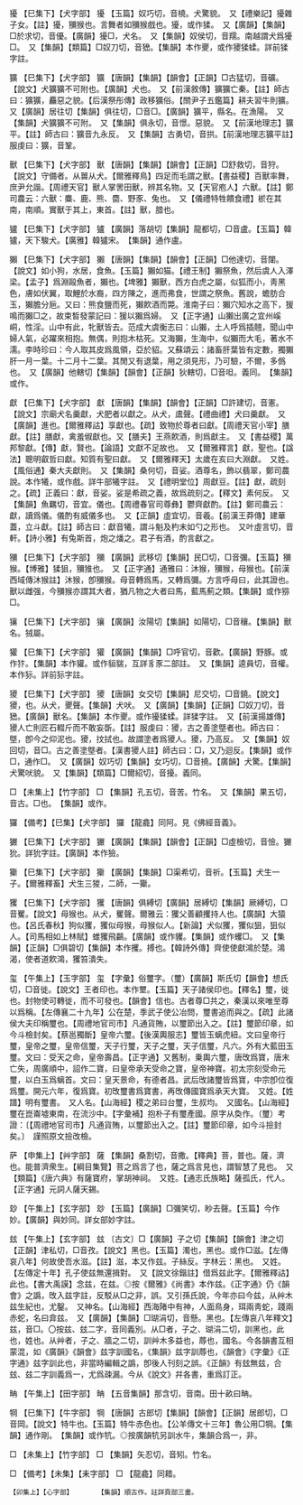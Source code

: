 <!-- { "loadSidebar": true } -->
獶	【巳集下】【犬字部】	獶	【玉篇】奴巧切，音橈。犬驚貌。　又【禮樂記】獶雜子女。【註】獶，獼猴也。言舞者如獼猴戲也。獶，或作猱。　又【廣韻】【集韻】□於求切，音優。【廣韻】獶□，犬名。　又【集韻】奴侯切，音羺。南越謂犬爲獶□。　又【集韻】【類篇】□奴刀切，音峱。【集韻】本作夒，或作獿猱蝚。詳前猱字註。

獷	【巳集下】【犬字部】	獷	【唐韻】【集韻】【韻會】【正韻】□古猛切，音礦。【說文】犬獷獷不可附也。【廣韻】犬也。　又【前漢敘傳】獷獷亡秦。【註】師古曰：獷獷，麤惡之貌。【后漢祭彤傳】政移獷俗。【關尹子五鑑篇】耕夫習牛則獷。　又【廣韻】居往切【集韻】俱往切，□音□。【廣韻】獷平，縣名。在漁陽。　又【集韻】犬獷獷不可附。　又【集韻】俱永切，音憬。惡貌。　又【前漢地理志】獷平。【註】師古曰：獷音九永反。　又【集韻】古勇切，音拱。【前漢地理志獷平註】服虔曰：獷，音鞏。

獸	【巳集下】【犬字部】	獸	【唐韻】【集韻】【韻會】【正韻】□舒救切，音狩。【說文】守備者。从嘼从犬。【爾雅釋鳥】四足而毛謂之獸。【書益稷】百獸率舞，庶尹允諧。【周禮天官】獸人掌罟田獸，辨其名物。又【天官庖人】六獸。【註】鄭司農云：六獸：麋、鹿、熊、麕、野豕、兔也。　又【儀禮特牲饋食禮】棜在其南，南順。實獸于其上，東首。【註】獸，腊也。

獹	【巳集下】【犬字部】	獹	【廣韻】落胡切【集韻】龍都切，□音盧。【玉篇】韓獹，天下駿犬。【廣雅】韓獹宋。　【集韻】通作盧。

獺	【巳集下】【犬字部】	獺	【唐韻】【集韻】【韻會】【正韻】□他達切，音闥。【說文】如小狗，水居，食魚。【玉篇】獺如猫。【禮王制】獺祭魚，然后虞人入澤梁。【孟子】爲淵毆魚者，獺也。【埤雅】獺獸，西方白虎之屬，似狐而小，靑黑色，膚如伏翼，取鯉於水裔，四方陳之，進而弗食，世謂之祭魚。舊說，蟾肪合玉，獺膽分巵。又曰：熊食鹽而死，獺飮酒而斃。淮南子曰：獺穴知水之高下，猨鳴而獺□之，故束晳發蒙記曰：猨以獺爲婦。　又【正字通】山獺出廣之宜州嵠峒，性淫。山中有此，牝獸皆去。范成大虞衡志曰：山獺，土人呼爲插翹，聞山中婦人氣，必躍來相抱。無偶，則抱木枯死。又海獺，生海中，似獺而大毛，著水不濡。李時珍曰：今人取其皮爲風領，亞於貂。又蘇頌云：諸畜肝葉皆有定數，獨獺肝一月一葉。十二月十二葉。其閒又有退葉，用之須見形，乃可驗，不爾，多僞也。　又【廣韻】他轄切【集韻】【韻會】【正韻】狄轄切，□音呾。義同。　【集韻】或作。

獻	【巳集下】【犬字部】	獻	【唐韻】【集韻】【韻會】【正韻】□許建切，音憲。【說文】宗廟犬名羹獻，犬肥者以獻之。从犬，鬳聲。【禮曲禮】犬曰羹獻。　又【廣韻】進也。【爾雅釋詁】享獻也。【疏】致物於尊者曰獻。【周禮天官小宰】膳獻。【註】膳獻，禽羞俶獻也。又【膳夫】王燕飮酒，則爲獻主。　又【書益稷】萬邦黎獻。【傳】獻，賢也。【論語】文獻不足故也。　又【爾雅釋言】獻，聖也。【諡法】聰明叡哲曰獻。知質有聖曰獻。　又【爾雅釋天】太歲在亥曰大淵獻。　又姓。【風俗通】秦大夫獻則。　又【集韻】桑何切，音娑。酒尊名，飾以翡翠，鄭司農說。本作犧，或作戲。詳牛部犧字註。　又【禮明堂位】周獻豆。【註】獻，疏刻之。【疏】正義曰：獻，音娑。娑是希疏之義，故爲疏刻之。【釋文】素何反。　又【集韻】魚羈切，音宜。儀也。【周禮春官司尊彝】鬱齊獻酌。【註】鄭司農云：獻，讀爲儀。儀酌有威儀多也。　又【正韻】虛宜切，音羲。【前漢王莽傳】建華蓋，立斗獻。【註】師古曰：獻音犧，謂斗魁及杓末如勺之形也。　又叶虛言切，音軒。【詩小雅】有兔斯首，炮之燔之。君子有酒，酌言獻之。

獼	【巳集下】【犬字部】	獼	【廣韻】武移切【集韻】民□切，□音彌。【玉篇】獼猴。【博雅】猱狙，獼猚也。　又【正字通】通雅曰：沐猴，獼猴，母猴也。【前漢西域傳沐猴註】沐猴，卽獼猴。母音轉爲馬，又轉爲彌。方言呼母曰，此其證也。獸以雌强，今獼猴亦謂其大者，猶凡物之大者曰馬，藍馬薊之類。【集韻】或作猕□。

獽	【巳集下】【犬字部】	獽	【廣韻】汝陽切【集韻】如陽切，□音穰。【集韻】獸名。狨屬。

獾	【巳集下】【犬字部】	獾	【廣韻】【集韻】□呼官切，音歡。【廣韻】野豚。或作犿。【集韻】本作貛。或作貆貒，互詳豸豕二部註。　又【集韻】逵員切，音權。本作狋。詳前狋字註。

獿	【巳集下】【犬字部】	獿	【唐韻】女交切【集韻】尼交切，□音鐃。【說文】獿，也。从犬，夒聲。【集韻】犬吠。　又【廣韻】【集韻】【正韻】□奴刀切，音峱。【廣韻】獸名。【集韻】本作夒。或作獶猱蝚。詳猱字註。　又【前漢揚雄傳】獿人亡則匠石輟斤而不敢妄斲。【註】服虔曰：獿，古之善塗墍者也。師古曰：墍，卽今之仰泥也。獿，抆拭也。故謂塗者爲獿人。獿，乃高反。　又【集韻】奴回切，音□。古之善塗墍者。【漢書獿人註】師古曰：□，又乃迴反。【集韻】或作□，通作□。　又【廣韻】奴巧切【集韻】女巧切，□音撓。【廣韻】犬驚。【集韻】犬驚吠貌。　又【集韻】【類篇】□爾紹切，音擾。義同。

□	【未集上】【竹字部】	□	【集韻】孔五切，音苦。竹名。　又【集韻】果五切，音古。□也。　【集韻】或作。

玀	【備考】【巳集】【犬字部】	玀	【龍龕】同阿。見《佛經音義》。

玁	【巳集下】【犬字部】	玁	【廣韻】【集韻】【韻會】【正韻】□虛檢切，音憸。玁狁。詳狁字註。【廣韻】本作獫。

玂	【巳集下】【犬字部】	玂	【廣韻】【集韻】□渠希切，音祈。【玉篇】犬生一子。【爾雅釋畜】犬生三猣，二師，一玂。

玃	【巳集下】【犬字部】	玃	【唐韻】俱縛切【廣韻】居縛切【集韻】厥縛切，□音矍。【說文】母猴也。从犬，矍聲。爾雅云：玃父善顧攫持人也。【廣韻】大猿也。【呂氏春秋】狗似玃，玃似母猴，母猴似人。【新論】犬似玃，玃似狙，狙似人。【司馬相如上林賦】蜼玃飛鸓。【廣韻】或作貜。【集韻】或作蠼□。　又【集韻】【正韻】□俱碧切【集韻】本作攫。搏也。【韓詩外傳】齊使使獻鴻於楚。鴻渴，使者道飮鴻，玃笞潰失。

玺	【午集上】【玉字部】	玺	【字彙】俗璽字。（璽）【廣韻】斯氏切【韻會】想氏切，□音徙。【說文】王者印也。本作壐。【玉篇】天子諸侯印也。【釋名】璽，徙也。封物使可轉徙，而不可發也。【韻會】信也。古者尊□共之，秦漢以來唯至尊以爲稱。【左傳襄二十九年】公在楚，季武子使公冶問，璽書追而與之。【疏】此諸侯大夫印稱璽也。【周禮地官司市】凡通貨賄，以璽節出入之。【註】璽節印章，如今斗檢封矣。【蔡邕獨斷】皇帝六璽。【後漢輿服志】璽皆玉螭虎紐。文曰皇帝行璽，皇帝之璽，皇帝信璽，天子行璽，天子之璽，天子信璽，凡六。外有大藍田玉璽。文曰：受天之命，皇帝壽昌。【正字通】又舊制，乗輿六璽，唐攺爲寶，唐末亡失，周廣順中，詔作二寶，曰皇帝承天受命之寶，皇帝神寶。初太宗刻受命元璽，以白玉爲螭首。文曰：皇天景命，有德者昌。武后攺諸璽皆爲寶，中宗卽位復爲璽。開元六年，復爲寶。初攺璽書爲寶書，再攺傳國寶爲承天大寶。　又姓。【姓譜】明有璽書。　又人名。【山海經】稷之弟曰台璽，生叔均。　又國名。【山海經】璽在崑崙墟東南，在流沙中。【字彙補】抱朴子有璽產國。原字从奐作。（璽）考證：〔【周禮地官司市】凡通貨賄，以璽節出入之。【註】璽節印章，如今斗撿封矣。〕　謹照原文撿改檢。 

萨	【申集上】【艸字部】	薩	【集韻】桑割切，音撒。【釋典】菩，普也。薩，濟也。能普濟衆生。【綱目集覽】菩之爲言了也，薩之爲言見也，謂智慧了見也。　又【類篇】《唐六典》有薩寶府，掌胡神祠。　又姓。【通志氏族略】薩孤氏，代人。【正字通】元詞人薩天錫。

玅	【午集上】【玄字部】	玅	【玉篇】【廣韻】□彌笑切，眇去聲。【玉篇】今作妙。【廣韻】與妙同。詳女部妙字註。

玆	【午集上】【玄字部】	玆	〔古文〕□【廣韻】子之切【集韻】【韻會】津之切【正韻】津私切，□音孜。【說文】黑也。【玉篇】濁也，黑也。或作□滋。【左傳哀八年】何故使吾水滋。【註】滋，本又作兹。子絲反。字林云：黑也。　又姓。【左傳定十年】孔子使兹無還揖對。　又【說文徐鍇註】借爲兹此字。【爾雅釋詁】此也。【書大禹謨】念兹，在兹。◎按《爾雅》《尚書》本作兹。《正字通》仍《韻會》之譌，攺入兹字註，反駁从□之非，誤。又引孫氏說，今年亦曰今兹，从艸木兹生紀也，尤鑿。　又神名。【山海經】西海陼中有神，人面鳥身，珥兩靑蛇，踐兩赤蛇，名曰弇兹。　又【廣韻】【集韻】□瑚涓切，音懸。黑也。【左傳哀八年釋文】兹，音□。〇按兹、玆二字，音同義別。从□者，子之、瑚涓二切，訓黑也，此也，姓也。从艸者，子之、牆之二切，訓艸木多益也，蓐也，國名。今各韻書互相蒙混，如《廣韻》《韻會》兹字訓國名，《集韻》兹字訓蓐也，《韻會》《字彙》《正字通》兹字訓此也，非當時編輯之譌，卽後人刊刻之誤。《正韻》有玆無兹，合玆、兹二字訓義爲一，尤爲疎漏。今从《說文》幷各書，重爲訂正。

畘	【午集上】【田字部】	畘	【五音集韻】那含切，音南。田十畝曰畘。

犅	【巳集下】【牛字部】	犅	【唐韻】古郎切【集韻】【韻會】【正韻】居郎切，□音岡。【說文】特牛也。【玉篇】特牛赤色也。【公羊傳文十三年】魯公用□犅。【集韻】通作剛。　【集韻】或作牨。◎按廣韻牨另訓水牛，集韻合爲一，非。

□	【未集上】【竹字部】	□	【集韻】矢忍切，音矧。竹名。

□	【備考】【未集】【耒字部】	□	【龍龕】同耤。

	【卯集上】【心字部】		【集韻】順古作。註詳頁部三畫。

